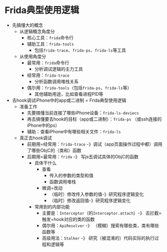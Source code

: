 # Frida典型使用逻辑

* 先搞懂大的概念
  * 从逻辑概念角度分
    * 核心工具：`frida`命令行
    * 辅助工具：`frida-tools`
      * 包括`frida-trace`、`frida-ps`、`frida-ls`等工具
  * 从使用角度分
    * 最常用：`frida`命令行
      * 分析调试逻辑的主力工具
    * 经常用：`frida-trace`
      * 分析函数调用堆栈关系
    * 偶尔用：`frida-tools`（包括`frida-ps`、`frida-ls`等）
      * 其他辅助用途，比如查看进程PID等
* 去hook调试iPhone中的app或二进制 = Frida典型使用逻辑
  * 准备工作
    * 先要搞懂当前连接了哪些iPhone设备：`frida-ls-deviecs`
    * 再去搞懂要去hook的目标（app或二进制）：`frida-ps` （或ssh连接的iPhone中的ps）
    * 辅助：查看iPhone中有哪些相关文件：`frida-ls`
  * 真正去hook调试
    * 前期用=经常用：`frida-trace` -》调试（app页面操作过程中都）调用了哪些ObjC的（类和）函数
    * 后期用=最常用：`frida` -》 写js去调试具体的ObjC的函数
      * 具体干什么
        * 查看
          * 传入的参数的类型和值
          * 函数调用堆栈
        * 微调=改动
          * （临时）修改传入参数的值-》研究程序逻辑变化
          * （临时）修改返回值-》研究程序逻辑变化
      * 常用到的内部功能
        * 主要是：`Interceptor`（的`Interceptor.attach`）-》 去拦截=触发=hook对应的类的函数
        * 偶尔用：`ApiResolver` -》 （模糊）搜索有哪些类，类有哪些函数等
        * 高级用法：`Stalker` -》 研究（被混淆的）代码实际的执行过程和逻辑等
